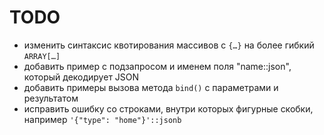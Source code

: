 # TODO
* изменить синтаксис квотирования массивов с `{…}` на более гибкий `ARRAY[…]`
* добавить пример с подзапросом и именем поля "name::json", который декодирует JSON
* добавить примеры вызова метода `bind()` с параметрами и результатом
* исправить ошибку со строками, внутри которых фигурные скобки, например `'{"type": "home"}'::jsonb`
